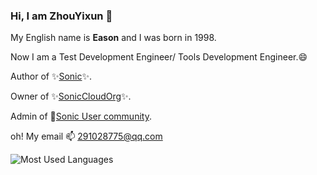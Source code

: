 ### Hi, I am **ZhouYixun** 👋

My English name is **Eason** and I was born in 1998.

Now I am a Test Development Engineer/ Tools Development Engineer.😄

Author of ✨[Sonic](https://sonic-cloud.gitee.io)✨.

Owner of ✨[SonicCloudOrg](https://github.com/SonicCloudOrg)✨.

Admin of 🎉[Sonic User community](https://sonic-cloud.wiki/).

oh! My email 📫 <291028775@qq.com>

![Most Used Languages](https://github-readme-stats-one-bice.vercel.app/api?username=ZhouYixun&show_icons=true&count_private=true&role=OWNER,ORGANIZATION_MEMBER,COLLABORATOR&line_height=29&theme=bright&layout=compact)

